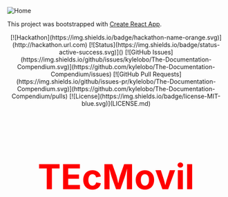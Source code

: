 ![Home](https://user-images.githubusercontent.com/76817211/117566227-b0665e00-b0b5-11eb-94de-eceaa67deac6.png)

This project was bootstrapped with [Create React App](https://github.com/facebook/create-react-app).


<div align="center">
[![Hackathon](https://img.shields.io/badge/hackathon-name-orange.svg)](http://hackathon.url.com) [![Status](https://img.shields.io/badge/status-active-success.svg)]() [![GitHub Issues](https://img.shields.io/github/issues/kylelobo/The-Documentation-Compendium.svg)](https://github.com/kylelobo/The-Documentation-Compendium/issues) [![GitHub Pull Requests](https://img.shields.io/github/issues-pr/kylelobo/The-Documentation-Compendium.svg)](https://github.com/kylelobo/The-Documentation-Compendium/pulls) [![License](https://img.shields.io/badge/license-MIT-blue.svg)](LICENSE.md)


<h2 style="color: red; font-size:80px">TEcMovil</h2>


